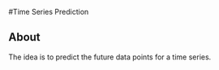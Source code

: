 #Time Series Prediction 

## About 
The idea is to predict the future data points for a time series.


